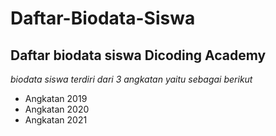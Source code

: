 Daftar-Biodata-Siswa
==
Daftar biodata siswa Dicoding Academy
-- 
*biodata siswa terdiri dari 3 angkatan yaitu sebagai berikut*
- Angkatan 2019
- Angkatan 2020
- Angkatan 2021
